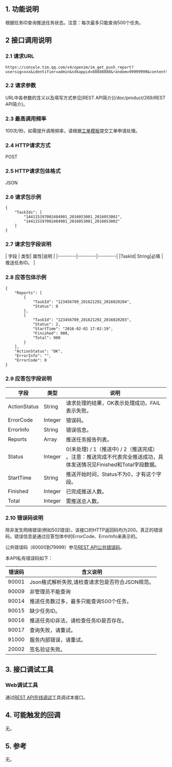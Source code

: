 ## 1. 功能说明

根据任务ID查询推送任务状态。注意：每次最多只能查询500个任务。

## 2 接口调用说明

### 2.1 请求URL 
```
https://console.tim.qq.com/v4/openim/im_get_push_report?usersig=xxx&identifier=admin&sdkappid=88888888&random=99999999&contenttype=json
```
### 2.2 请求参数 

URL中各参数的含义以及填写方式参见[REST API简介](/doc/product/269/REST API简介)。 

### 2.3 最高调用频率

100次/秒。如需提升调用频率，请根据[工单模板](/doc/product/269/云通信配置变更需求工单#2.15-rest-api.E8.B0.83.E7.94.A8.E9.A2.91.E7.8E.87.E8.B0.83.E6.95.B4)提交工单申请处理。

### 2.4 HTTP请求方式 

POST 

### 2.5 HTTP请求包体格式 

JSON 

### 2.6 请求包示例

```
{
	"TaskIds": [
		"144115197002484901_2016053001_2016053001",
		"144115197002484901_2016053001_2016053002"
	]
}
```

### 2.7 请求包字段说明 

| 字段 | 类型| 属性|说明 |
|---------|---------|---------|
|TaskId| String|必填 |推送任务ID。 |

### 2.8 应答包体示例

```
{
    "Reports": [
        {
            "TaskId": "123456789_201621292_2016020204",
            "Status": 0
        },
        {
            "TaskId": "123456789_201621292_2016020203",
            "Status": 2,
            "StartTime": "2016-02-02 17:02:19",
            "Finished": 900,
            "Total": 900
        }
    ],
    "ActionStatus": "OK",
    "ErrorInfo": "",
    "ErrorCode": 0
}
```

### 2.9 应答包字段说明 


| 字段|类型 |说明 |
|---------|---------|---------|
| ActionStatus| String | 请求处理的结果，OK表示处理成功，FAIL表示失败。  |
| ErrorCode| Integer | 错误码。  |
| ErrorInfo| String | 错误信息。  |
|Reports|Array|推送任务报告列表。|
| Status| Integer | 0(未处理) / 1（推送中) / 2（推送完成） 。注意：推送完成不代表完全推送成功，具体发送情况见Finished和Total字段数据。  |
| StartTime| String |推送开始时间，Status不为0，才有这个字段。  |
| Finished| Integer |已完成推送人数。  |
| Total| Integer |需推送总人数。  |


### 2.10 错误码说明 

除非发生网络错误(例如502错误)，该接口的HTTP返回码均为200。真正的错误码，错误信息是通过应答包体中的ErrorCode、ErrorInfo来表示的。 

公共错误码（60000到79999）参见[REST API公共错误码](/doc/product/269/错误码#rest-api.E5.85.AC.E5.85.B1.E9.94.99.E8.AF.AF.E7.A0.81)。 

本API私有错误码如下： 

| 错误码 |含义说明 | 
|---------|---------|
| 90001 |Json格式解析失败,请检查请求包是否符合JSON规范。| 
|90009|非管理员不能查询|
| 90014 |推送任务数过多，最多只能查询500个任务。| 
| 90015 |缺少任务ID。|
| 90016 |推送任务ID非法，请检查任务ID是否存在。| 
| 90017 |查询失败，请重试。| 
| 91000 |服务内部错误，请重试。| 
| 20002 |签名验证失败。| 

## 3. 接口调试工具 

### Web调试工具 

通过[REST API在线调试](http://avc.qcloud.com/wiki2.0/im/APITester/APITester.html#v4/openim/im_get_push_report)工具调试本接口。 

## 4. 可能触发的回调 

无。 

## 5. 参考 

无。 